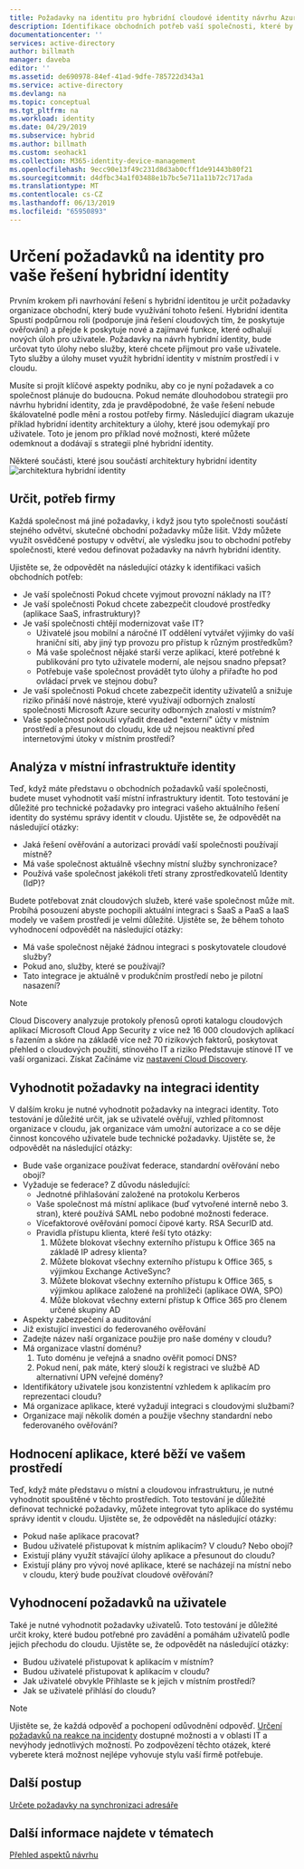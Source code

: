 ```yaml
---
title: Požadavky na identitu pro hybridní cloudové identity návrhu Azure | Dokumentace Microsoftu
description: Identifikace obchodních potřeb vaší společnosti, které by vedly definovat požadavky na návrh hybridní identity.
documentationcenter: ''
services: active-directory
author: billmath
manager: daveba
editor: ''
ms.assetid: de690978-84ef-41ad-9dfe-785722d343a1
ms.service: active-directory
ms.devlang: na
ms.topic: conceptual
ms.tgt_pltfrm: na
ms.workload: identity
ms.date: 04/29/2019
ms.subservice: hybrid
ms.author: billmath
ms.custom: seohack1
ms.collection: M365-identity-device-management
ms.openlocfilehash: 9ecc90e13f49c231d8d3ab0cff1de91443b80f21
ms.sourcegitcommit: d4dfbc34a1f03488e1b7bc5e711a11b72c717ada
ms.translationtype: MT
ms.contentlocale: cs-CZ
ms.lasthandoff: 06/13/2019
ms.locfileid: "65950893"
---
```

# <a name="determine-identity-requirements-for-your-hybrid-identity-solution"></a>Určení požadavků na identity pro vaše řešení hybridní identity
Prvním krokem při navrhování řešení s hybridní identitou je určit požadavky organizace obchodní, který bude využívání tohoto řešení.  Hybridní identita Spustí podpůrnou roli (podporuje jiná řešení cloudových tím, že poskytuje ověřování) a přejde k poskytuje nové a zajímavé funkce, které odhalují nových úloh pro uživatele.  Požadavky na návrh hybridní identity, bude určovat tyto úlohy nebo služby, které chcete přijmout pro vaše uživatele.  Tyto služby a úlohy muset využít hybridní identity v místním prostředí i v cloudu.  

Musíte si projít klíčové aspekty podniku, aby co je nyní požadavek a co společnost plánuje do budoucna. Pokud nemáte dlouhodobou strategii pro návrhu hybridní identity, zda je pravděpodobné, že vaše řešení nebude škálovatelné podle mění a rostou potřeby firmy. Následující diagram ukazuje příklad hybridní identity architektury a úlohy, které jsou odemykají pro uživatele. Toto je jenom pro příklad nové možnosti, které můžete odemknout a dodávají s strategii plné hybridní identity. 

Některé součásti, které jsou součástí architektury hybridní identity ![architektura hybridní identity](./media/plan-hybrid-identity-design-considerations/hybrid-identity-architechture.png)

## <a name="determine-business-needs"></a>Určit, potřeb firmy
Každá společnost má jiné požadavky, i když jsou tyto společnosti součástí stejného odvětví, skutečné obchodní požadavky může lišit. Vždy můžete využít osvědčené postupy v odvětví, ale výsledku jsou to obchodní potřeby společnosti, které vedou definovat požadavky na návrh hybridní identity. 

Ujistěte se, že odpovědět na následující otázky k identifikaci vašich obchodních potřeb:

* Je vaší společnosti Pokud chcete vyjmout provozní náklady na IT?
* Je vaší společnosti Pokud chcete zabezpečit cloudové prostředky (aplikace SaaS, infrastruktury)?
* Je vaší společnosti chtějí modernizovat vaše IT?
  * Uživatelé jsou mobilní a náročné IT oddělení vytvářet výjimky do vaší hraniční síti, aby jiný typ provozu pro přístup k různým prostředkům?
  * Má vaše společnost nějaké starší verze aplikací, které potřebné k publikování pro tyto uživatele moderní, ale nejsou snadno přepsat?
  * Potřebuje vaše společnost provádět tyto úlohy a přiřaďte ho pod ovládací prvek ve stejnou dobu?
* Je vaší společnosti Pokud chcete zabezpečit identity uživatelů a snižuje riziko přináší nové nástroje, které využívají odborných znalostí společnosti Microsoft Azure security odborných znalostí v místním?
* Vaše společnost pokouší vyřadit dreaded "externí" účty v místním prostředí a přesunout do cloudu, kde už nejsou neaktivní před internetovými útoky v místním prostředí?

## <a name="analyze-on-premises-identity-infrastructure"></a>Analýza v místní infrastruktuře identity
Teď, když máte představu o obchodních požadavků vaší společnosti, budete muset vyhodnotit vaší místní infrastruktury identit. Toto testování je důležité pro technické požadavky pro integraci vašeho aktuálního řešení identity do systému správy identit v cloudu. Ujistěte se, že odpovědět na následující otázky:

* Jaká řešení ověřování a autorizaci provádí vaší společnosti používají místně? 
* Má vaše společnost aktuálně všechny místní služby synchronizace?
* Používá vaše společnost jakékoli třetí strany zprostředkovatelů Identity (IdP)?

Budete potřebovat znát cloudových služeb, které vaše společnost může mít. Probíhá posouzení abyste pochopili aktuální integraci s SaaS a PaaS a IaaS modely ve vašem prostředí je velmi důležité. Ujistěte se, že během tohoto vyhodnocení odpovědět na následující otázky:

* Má vaše společnost nějaké žádnou integraci s poskytovatele cloudové služby?
* Pokud ano, služby, které se používají?
* Tato integrace je aktuálně v produkčním prostředí nebo je pilotní nasazení?

> [!NOTE]
> Cloud Discovery analyzuje protokoly přenosů oproti katalogu cloudových aplikací Microsoft Cloud App Security z více než 16 000 cloudových aplikací s řazením a skóre na základě více než 70 rizikových faktorů, poskytovat přehled o cloudových použití, stínového IT a riziko Představuje stínové IT ve vaší organizaci. Získat Začínáme viz [nastavení Cloud Discovery](/cloud-app-security/set-up-cloud-discovery).
> 
> 

## <a name="evaluate-identity-integration-requirements"></a>Vyhodnotit požadavky na integraci identity
V dalším kroku je nutné vyhodnotit požadavky na integraci identity. Toto testování je důležité určit, jak se uživatelé ověřují, vzhled přítomnost organizace v cloudu, jak organizace vám umožní autorizace a co se děje činnost koncového uživatele bude technické požadavky. Ujistěte se, že odpovědět na následující otázky:

* Bude vaše organizace používat federace, standardní ověřování nebo obojí?
* Vyžaduje se federace?  Z důvodu následující:
  * Jednotné přihlašování založené na protokolu Kerberos
  * Vaše společnost má místní aplikace (buď vytvořené interně nebo 3. stran), které používá SAML nebo podobné možnosti federace.
  * Vícefaktorové ověřování pomocí čipové karty. RSA SecurID atd.
  * Pravidla přístupu klienta, které řeší tyto otázky:
    1. Můžete blokovat všechny externího přístupu k Office 365 na základě IP adresy klienta?
    2. Můžete blokovat všechny externího přístupu k Office 365, s výjimkou Exchange ActiveSync?
    3. Můžete blokovat všechny externího přístupu k Office 365, s výjimkou aplikace založené na prohlížeči (aplikace OWA, SPO)
    4. Může blokovat všechny externí přístup k Office 365 pro členem určené skupiny AD
* Aspekty zabezpečení a auditování
* Již existující investici do federovaného ověřování
* Zadejte název naší organizace použije pro naše domény v cloudu?
* Má organizace vlastní doménu?
  1. Tuto doménu je veřejná a snadno ověřit pomocí DNS?
  2. Pokud není, pak máte, který slouží k registraci ve službě AD alternativní UPN veřejné domény?
* Identifikátory uživatele jsou konzistentní vzhledem k aplikacím pro reprezentaci cloudu? 
* Má organizace aplikace, které vyžadují integraci s cloudovými službami?
* Organizace mají několik domén a použije všechny standardní nebo federovaného ověřování?

## <a name="evaluate-applications-that-run-in-your-environment"></a>Hodnocení aplikace, které běží ve vašem prostředí
Teď, když máte představu o místní a cloudovou infrastrukturu, je nutné vyhodnotit spouštěné v těchto prostředích. Toto testování je důležité definovat technické požadavky, můžete integrovat tyto aplikace do systému správy identit v cloudu. Ujistěte se, že odpovědět na následující otázky:

* Pokud naše aplikace pracovat?
* Budou uživatelé přistupovat k místním aplikacím?  V cloudu? Nebo obojí?
* Existují plány využít stávající úlohy aplikace a přesunout do cloudu?
* Existují plány pro vývoj nové aplikace, které se nacházejí na místní nebo v cloudu, který bude používat cloudové ověřování?

## <a name="evaluate-user-requirements"></a>Vyhodnocení požadavků na uživatele
Také je nutné vyhodnotit požadavky uživatelů. Toto testování je důležité určit kroky, které budou potřebné pro zavádění a pomáhám uživatelů podle jejich přechodu do cloudu. Ujistěte se, že odpovědět na následující otázky:

* Budou uživatelé přistupovat k aplikacím v místním?
* Budou uživatelé přistupovat k aplikacím v cloudu?
* Jak uživatelé obvykle Přihlaste se k jejich v místním prostředí?
* Jak se uživatelé přihlásí do cloudu?

> [!NOTE]
> Ujistěte se, že každá odpověď a pochopení odůvodnění odpověď. [Určení požadavků na reakce na incidenty](plan-hybrid-identity-design-considerations-incident-response-requirements.md) dostupné možnosti a v oblasti IT a nevýhody jednotlivých možností.  Po zodpovězení těchto otázek, které vyberete která možnost nejlépe vyhovuje stylu vaší firmě potřebuje.
> 
> 

## <a name="next-steps"></a>Další postup
[Určete požadavky na synchronizaci adresáře](plan-hybrid-identity-design-considerations-directory-sync-requirements.md)

## <a name="see-also"></a>Další informace najdete v tématech
[Přehled aspektů návrhu](plan-hybrid-identity-design-considerations-overview.md)

